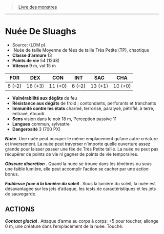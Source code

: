 ﻿> [Livre des monstres](tome_of_beasts.md)

---

# Nuée De Sluaghs

- Source: (LDM p)
-  Nuée de taille Moyenne de fées de taille Très Petite (TP), chaotique
- **Classe d’armure** 13
- **Points de vie** 54 (12d8)
- **Vitesse** 9 m, vol 15 m

|FOR|DEX|CON|INT|SAG|CHA|
|---|---|---|---|---|---|
|6 (–2)|16 (+3)|11 (+0)|6 (–2)|13 (+1)|10 (+0)|

- **Vulnérabilité aux dégâts** de feu
- **Résistance aux dégâts** de froid ; contondants, perforants et tranchants
- **Immunité contre les états** charmé, terrorisé, paralysé, pétrifié, à terre, entravé, étourdi
- **Sens** vision dans le noir 18 m, Perception passive 11
- **Langues** commun, sylvestre
- **Dangerosité** 3 (700 PX)

**_Nuée._** Une nuée peut occuper le même emplacement qu’une autre créature et inversement. La nuée peut traverser n’importe quelle ouverture assez grande pour laisser passer une fée de Très Petite taille. La nuée ne peut pas récupérer de points de vie ni gagner de points de vie temporaires.

**_Obscure discrétion_** . Quand la nuée se trouve dans les ténèbres ou sous une faible lumière, elle peut accomplir l’action se cacher par une action bonus.

**_Faiblesse face à la lumière du soleil_** . Sous la lumière du soleil, la nuée est désavantagée sur les jets d’attaque, les tests de caractéristiques et les jets de sauvegarde.

## ACTIONS

**_Contact glacial_** . Attaque d’arme au corps à corps: +5 pour toucher, allonge 0 m, une créature dans l’emplacement de la nuée. Touché:


